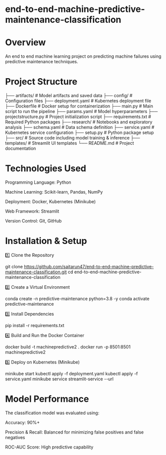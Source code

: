 # end-to-end-machine-predictive-maintenance-classification

# Overview 
An end to end machine learning project on predicting machine failures using predictive maintenance techniques.

# Project Structure

├── artifacts/ # Model artifacts and saved data
├── config/ # Configuration files
├── deployment.yaml # Kubernetes deployment file
├── Dockerfile # Docker setup for containerization
├── main.py # Main script to run the pipeline
├── params.yaml # Model hyperparameters
├── projectstructure.py # Project initialization script
├── requirements.txt # Required Python packages
├── research/ # Notebooks and exploratory analysis
├── schema.yaml # Data schema definition
├── service.yaml # Kubernetes service configuration
├── setup.py # Python package setup
├── src/ # Source code including model training & inference
├── templates/ # Streamlit UI templates
└── README.md # Project documentation


# Technologies Used

Programming Language: Python

Machine Learning: Scikit-learn, Pandas, NumPy

Deployment: Docker, Kubernetes (Minikube)

Web Framework: Streamlit

Version Control: Git, GitHub

# Installation & Setup

1️⃣ Clone the Repository

git clone https://github.com/saitarun47/end-to-end-machine-predictive-maintenance-classification.git
cd end-to-end-machine-predictive-maintenance-classification

2️⃣ Create a Virtual Environment

conda create -n predictive-maintenance python=3.8 -y
conda activate predictive-maintenance

3️⃣ Install Dependencies

pip install -r requirements.txt

4️⃣ Build and Run the Docker Container

docker build -t machinepredictive2 .
docker run -p 8501:8501 machinepredictive2

5️⃣ Deploy on Kubernetes (Minikube)

minikube start
kubectl apply -f deployment.yaml
kubectl apply -f service.yaml
minikube service streamlit-service --url

# Model Performance

The classification model was evaluated using:

Accuracy: 90%+

Precision & Recall: Balanced for minimizing false positives and false negatives

ROC-AUC Score: High predictive capability
